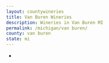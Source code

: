 ```yaml
---
layout: countywineries
title: Van Buren Wineries
description: Wineries in Van Buren MI
permalink: /michigan/van buren/
county: van buren
state: mi
---
```

-
